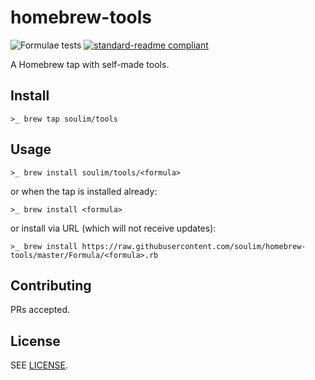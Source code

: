 # homebrew-tools

![Formulae tests](https://github.com/soulim/homebrew-tools/workflows/Formulae%20tests/badge.svg)
[![standard-readme compliant](https://img.shields.io/badge/readme%20style-standard-brightgreen.svg)](https://github.com/RichardLitt/standard-readme)

A Homebrew tap with self-made tools.

## Install

```ShellSession
>_ brew tap soulim/tools
```

## Usage

```ShellSession
>_ brew install soulim/tools/<formula>
```

or when the tap is installed already:

```ShellSession
>_ brew install <formula>
```

or install via URL (which will not receive updates):

```ShellSession
>_ brew install https://raw.githubusercontent.com/soulim/homebrew-tools/master/Formula/<formula>.rb
```

## Contributing

PRs accepted.

## License

SEE [LICENSE](LICENSE).
